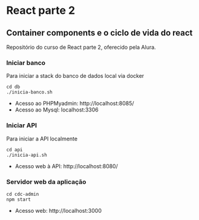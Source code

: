 # React parte 2

## Container components e o ciclo de vida do react

Repositório do curso de React parte 2, oferecido pela Alura.


### Iniciar banco
Para iniciar a stack do banco de dados local via docker
```
cd db
./inicia-banco.sh
```

* Acesso ao PHPMyadmin: http://localhost:8085/
* Acesso ao Mysql: localhost:3306

### Iniciar API
Para iniciar a API localmente
```
cd api
./inicia-api.sh
```

* Acesso web à API: http://localhost:8080/

### Servidor web da aplicação

```
cd cdc-admin
npm start
```
* Acesso web: http://localhost:3000
